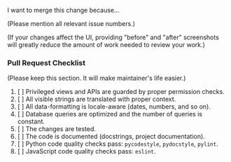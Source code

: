 I want to merge this change because...

(Please mention all relevant issue numbers.)

(If your changes affect the UI, providing "before" and "after" screenshots will
greatly reduce the amount of work needed to review your work.)

### Pull Request Checklist

(Please keep this section. It will make maintainer's life easier.)

1. [ ] Privileged views and APIs are guarded by proper permission checks.
1. [ ] All visible strings are translated with proper context.
1. [ ] All data-formatting is locale-aware (dates, numbers, and so on).
1. [ ] Database queries are optimized and the number of queries is constant.
1. [ ] The changes are tested.
1. [ ] The code is documented (docstrings, project documentation).
1. [ ] Python code quality checks pass: `pycodestyle`, `pydocstyle`, `pylint`.
1. [ ] JavaScript code quality checks pass: `eslint`.
